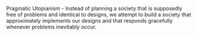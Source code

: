 Pragmatic Utopianism - Instead of planning a society that is supposedly free of problems and identical to designs, we attempt to build a society that approximately implements our designs and that responds gracefully whenever problems inevitably occur.
